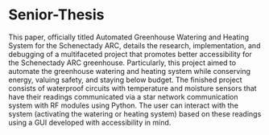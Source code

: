 # Senior-Thesis
This paper, officially titled Automated Greenhouse Watering and Heating System for the Schenectady ARC, details the research, implementation, and debugging of a multifaceted project that promotes better accessibility for the Schenectady ARC greenhouse. Particularly, this project aimed to automate the greenhouse watering and heating system while conserving energy, valuing safety, and staying below budget. The finished project consists of waterproof circuits with temperature and moisture sensors that have their readings communicated via a star network communication system with RF modules using Python. The user can interact with the system (activating the watering or heating system) based on these readings using a GUI developed with accessibility in mind. 
